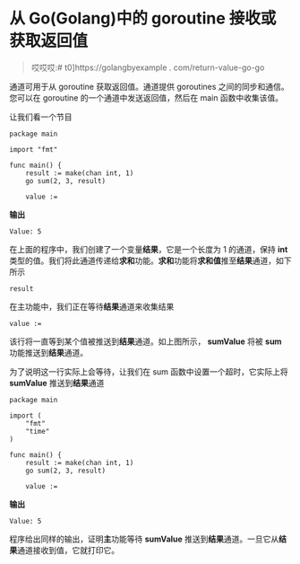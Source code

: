 # 从 Go(Golang)中的 goroutine 接收或获取返回值

> 哎哎哎:# t0]https://golangbyexample . com/return-value-go-go

通道可用于从 goroutine 获取返回值。通道提供 goroutines 之间的同步和通信。您可以在 goroutine 的一个通道中发送返回值，然后在 main 函数中收集该值。

让我们看一个节目

```
package main

import "fmt"

func main() {
	result := make(chan int, 1)
	go sum(2, 3, result)

	value := 
```

**输出**

```
Value: 5
```

在上面的程序中，我们创建了一个变量**结果**，它是一个长度为 1 的通道，保持 **int** 类型的值。我们将此通道传递给**求和**功能。**求和**功能将**求和值**推至**结果**通道，如下所示

```
result 
```

在主功能中，我们正在等待**结果**通道来收集结果

```
value := 
```

该行将一直等到某个值被推送到**结果**通道。如上图所示， **sumValue** 将被 **sum** 功能推送到**结果**通道。

为了说明这一行实际上会等待，让我们在 sum 函数中设置一个超时，它实际上将 **sumValue** 推送到**结果**通道

```
package main

import (
	"fmt"
	"time"
)

func main() {
	result := make(chan int, 1)
	go sum(2, 3, result)

	value := 
```

**输出**

```
Value: 5
```

程序给出同样的输出，证明**主**功能等待 **sumValue** 推送到**结果**通道。一旦它从**结果**通道接收到值，它就打印它。